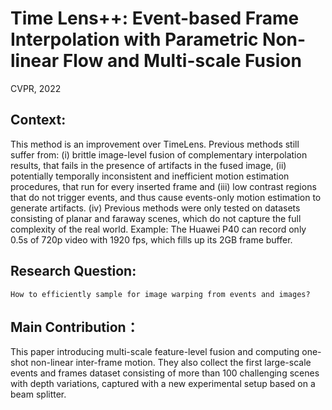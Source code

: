 # Time Lens++: Event-based Frame Interpolation with Parametric Non-linear Flow and Multi-scale Fusion

CVPR, 2022

## Context:
This method is an improvement over TimeLens.
	Previous methods still suffer from: 
(i)	brittle image-level fusion of complementary interpolation results, that fails in the presence of artifacts in the fused image, 
(ii)	potentially temporally inconsistent and inefficient motion estimation procedures, that run for every inserted frame and 
(iii)	low contrast regions that do not trigger events, and thus cause events-only motion estimation to generate artifacts.
(iv)	Previous methods were only tested on datasets consisting of planar and faraway scenes, which do not capture the full complexity of the real world.
Example: The Huawei P40 can record only 0.5s of 720p video with 1920 fps, which fills up its 2GB frame buffer.

## Research Question:
	How to efficiently sample for image warping from events and images? 

## Main Contribution：
This paper introducing multi-scale feature-level fusion and computing one-shot non-linear inter-frame motion.
They also collect the first large-scale events and frames dataset consisting of more than 100 challenging scenes with depth variations, captured with a new experimental setup based on a beam splitter.
